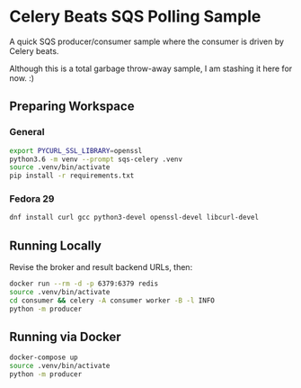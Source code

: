 # Celery Beats SQS Polling Sample
A quick SQS producer/consumer sample where the consumer is driven by Celery beats.

Although this is a total garbage throw-away sample, I am stashing it here for now. :)

## Preparing Workspace
### General
```bash
export PYCURL_SSL_LIBRARY=openssl
python3.6 -m venv --prompt sqs-celery .venv
source .venv/bin/activate
pip install -r requirements.txt
```

### Fedora 29
```bash
dnf install curl gcc python3-devel openssl-devel libcurl-devel
```

## Running Locally
Revise the broker and result backend URLs, then:

```bash
docker run --rm -d -p 6379:6379 redis
source .venv/bin/activate
cd consumer && celery -A consumer worker -B -l INFO
python -m producer
```

## Running via Docker
```bash
docker-compose up
source .venv/bin/activate
python -m producer
```